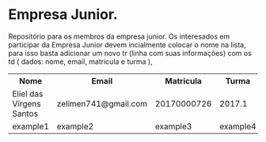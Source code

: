 # Empresa Junior.




<p>
Repositório para os membros da empresa junior. Os interesados em participar da Empresa Junior devem incialmente colocar o nome na lista, para isso basta adicionar um novo tr (linha com suas informações) com os td ( dados: nome, email, matricula e turma ),  
</p>
<table style="width:100%">
  <tr>
    <th>Nome</th>
    <th>Email</th>
    <th>Matricula</th> 
    <th>Turma</th>
  </tr>
  <tr>
    <td>Eliel das Virgens Santos</td>
    <td>zelimen741@gmail.com</td> 
    <td>20170000726</td>
    <td>2017.1</td>
  </tr>
  
  <!-- table row de exemplo, basta copiar e colar e inserir os deus dados -->
  <tr>
    <td>example1</td>
    <td>example2</td> 
    <td>example3</td>
    <td>example4</td>
  </tr>
</table>
